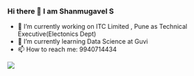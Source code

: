 ### Hi there 👋 I am Shanmugavel S

- 🔭 I’m currently working on ITC Limited , Pune as Technical Executive(Electonics Dept)
- 🌱 I’m currently learning Data Science at Guvi
- 📫 How to reach me: 9940714434 

<img align="left" src="https://github-readme-stats.vercel.app/api?username=ShanmugavelS26&show_icons=true&theme=transparent" />

